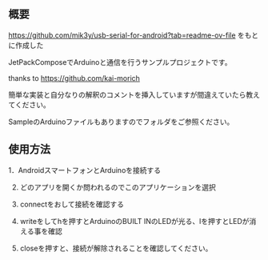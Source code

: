 ##  概要
https://github.com/mik3y/usb-serial-for-android?tab=readme-ov-file をもとに作成した


JetPackComposeでArduinoと通信を行うサンプルプロジェクトです。


thanks to https://github.com/kai-morich


簡単な実装と自分なりの解釈のコメントを挿入していますが間違えていたら教えてください。

SampleのArduinoファイルもありますのでフォルダをご参照ください。

## 使用方法

1．AndroidスマートフォンとArduinoを接続する

2. どのアプリを開くか問われるのでこのアプリケーションを選択

3. connectをおして接続を確認する

4. writeをしてhを押すとArduinoのBUILT INのLEDが光る、lを押すとLEDが消える事を確認

5. closeを押すと、接続が解除されることを確認してください。
